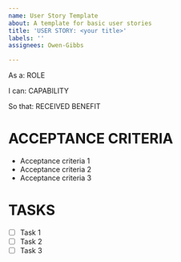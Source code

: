 ```yaml
---
name: User Story Template
about: A template for basic user stories
title: 'USER STORY: <your title>'
labels: ''
assignees: Owen-Gibbs

---
```


As a: ROLE

I can: CAPABILITY

So that: RECEIVED BENEFIT

# ACCEPTANCE CRITERIA

* Acceptance criteria 1
* Acceptance criteria 2
* Acceptance criteria 3

# TASKS

- [ ] Task 1
- [ ] Task 2
- [ ] Task 3
